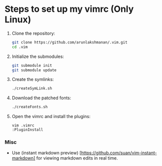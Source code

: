 # Steps to set up my vimrc (Only Linux)

1. Clone the repository:
   ```bash
   git clone https://github.com/arunlakshmanan/.vim.git
   cd .vim
   ```
1. Initialize the submodules:
   ```bash
   git submodule init
   git submodule update
   ```
1. Create the symlinks:
   ```bash
   ./createSymLink.sh
   ```
1. Download the patched fonts:
   ```bash
   ./createFonts.sh
   ```
1. Open the vimrc and install the plugins:
   ```
   vim .vimrc
   :PluginInstall
   ```

### Misc
* Use (instant markdown preview) [https://github.com/suan/vim-instant-markdown]
  for viewing markdown edits in real time.
